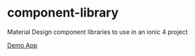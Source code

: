 # component-library
Material Design component libraries to use in an ionic 4 project

<a href="https://garygrossgarten.de/components">Demo App</a>
